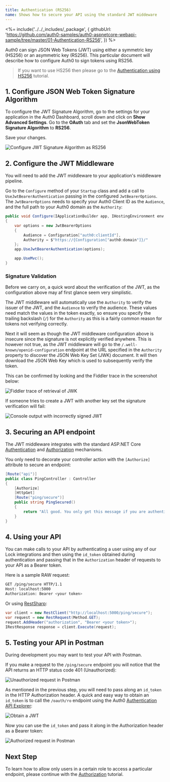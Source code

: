 ```yaml
---
title: Authentication (RS256)
name: Shows how to secure your API using the standard JWT middeware
---
```


<%= include('../../_includes/_package', {
  githubUrl: 'https://github.com/auth0-samples/auth0-aspnetcore-webapi-sample/tree/master/01-Authentication-RS256',
}) %>

Auth0 can sign JSON Web Tokens (JWT) using either a symmetric key (HS256) or an asymmetric key (RS256). This particular document will describe how to configure Auth0 to sign tokens using RS256.

> If you want to use HS256 then please go to the [Authentication using HS256](/quickstart/backend/aspnet-core-webapi/01-authentication-hs256) tutorial.

## 1. Configure JSON Web Token Signature Algorithm

To configure the JWT Signature Algorithm, go to the settings for your application in the Auth0 Dashboard, scroll down and click on **Show Advanced Settings**. Go to the **OAuth** tab and set the **JsonWebToken Signature Algorithm** to **RS256**.

Save your changes.

![Configure JWT Signature Algorithm as RS256](/media/articles/server-apis/aspnet-core-webapi/jwt-signature-rs256.png)   

## 2. Configure the JWT Middleware

You will need to add the JWT middleware to your application's middleware pipeline. 

Go to the `Configure` method of your `Startup` class and add a call to `UseJwtBearerAuthentication` passing in the configured `JwtBearerOptions`. The `JwtBearerOptions` needs to specify your Auth0 Client ID as the `Audience`, and the full path to your Auth0 domain as the `Authority`:

```csharp
public void Configure(IApplicationBuilder app, IHostingEnvironment env, ILoggerFactory loggerFactory)
{
    var options = new JwtBearerOptions
    {
        Audience = Configuration["auth0:clientId"],
        Authority = $"https://{Configuration["auth0:domain"]}/"
    };
    app.UseJwtBearerAuthentication(options);

    app.UseMvc();
}
```

### Signature Validation

Before we carry on, a quick word about the verification of the JWT, as the configuration above may af first glance seem very simplistic.

The JWT middleware will automatically use the `Authority` to verify the issuer of the JWT, and the `Audience` to verify the audience. These values need match the values in the token exactly, so ensure you specify the trailing backslash (`/`) for the `Authority` as this is a fairly common reason for tokens not verifying correctly.

Next it will seem as though the JWT middleware configuration above is insecure since the signature is not explicitly verified anywhere. This is however not true, as the JWT middleware will go to the `/.well-known/openid-configuration` endpoint at the URL specified in the `Authority` property to discover the JSON Web Key Set (JWK) document. It will then download the JSON Web Key which is used to subsequently verify the token.  

This can be confirmed by looking and the Fiddler trace in the screenshot below:

![Fiddler trace of retrieval of JWK](/media/articles/server-apis/aspnet-core-webapi/fiddler.png)

If someone tries to create a JWT with another key set the signature verification will fail:

![Console output with incorrectly signed JWT](/media/articles/server-apis/aspnet-core-webapi/console-output.png)

## 3. Securing an API endpoint 

The JWT middleware integrates with the standard ASP.NET Core [Authentication](https://docs.asp.net/en/latest/security/authentication/index.html) and [Authorization](https://docs.asp.net/en/latest/security/authorization/index.html) mechanisms.

You only need to decorate your controller action with the `[Authorize]` attribute to secure an endpoint:

```csharp
[Route("api")]
public class PingController : Controller
{
    [Authorize]
    [HttpGet]
    [Route("ping/secure")]
    public string PingSecured()
    {
        return "All good. You only get this message if you are authenticated.";
    }
}
```

## 4. Using your API

You can make calls to your API by authenticating a user using any of our Lock integrations and then using the `id_token` obtained during authentication and passing that in the `Authorization` header of requests to your API as a Bearer token.

Here is a sample RAW request:

```bash
GET /ping/secure HTTP/1.1
Host: localhost:5000
Authorization: Bearer <your token>
```

Or using [RestSharp](http://restsharp.org/):

```csharp
var client = new RestClient("http://localhost:5000/ping/secure");
var request = new RestRequest(Method.GET);
request.AddHeader("authorization", "Bearer <your token>");
IRestResponse response = client.Execute(request);
```

## 5. Testing your API in Postman

During development you may want to test your API with Postman.

If you make a request to the `/ping/secure` endpoint you will notice that the API returns an HTTP status code 401 (Unauthorized):

![Unauthorized request in Postman](/media/articles/server-apis/aspnet-core-webapi/postman-not-authorized.png)

As mentioned in the previous step, you will need to pass along an `id_token` in the HTTP Authorization header. A quick and easy way to obtain an `id_token` is to call the `/oauth/ro` endpoint using the Auth0 [Authentication API Explorer](https://auth0.com/docs/api/authentication#!#post--oauth-ro):

![Obtain a JWT](/media/articles/server-apis/aspnet-core-webapi/request-jwt.png)

Now you can use the `id_token` and pass it along in the Authorization header as a Bearer token:

![Authorized request in Postman](/media/articles/server-apis/aspnet-core-webapi/postman-authorized.png)

## Next Step

To learn how to allow only users in a certain role to access a particular endpoint, please continue with the [Authorization](/quickstart/backend/aspnet-core-webapi/03-authorization) tutorial.
